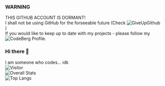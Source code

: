 ### WARNING
THIS GITHUB ACCOUNT IS DORMANT!
<br>
I shall not be using GitHub for the forseeable future (Check ![GiveUpGithub](https://giveupgithub.org/))
<br>
If you would like to keep up to date with my projects - please follow my ![CodeBerg](https://codeberg.org/BritishGeekGuy) Profile.

### Hi there 👋
I am someone who codes... idk
<br>
![Visitor](https://visitor-badge.laobi.icu/badge?page_id=BritishGeekGuy.repoName)
<br>
![Overall Stats](https://github-readme-stats.vercel.app/api?username=BritishGeekGuy&count_private=false&show_icons=true&hide=contribs)
<br>
![Top Langs](https://github-readme-stats.vercel.app/api/top-langs/?username=BritishGeekGuy&layout=compact)
<!--
**BritishGeekGuy/BritishGeekGuy** is a ✨ _special_ ✨ repository because its `README.md` (this file) appears on your GitHub profile.

Here are some ideas to get you started:

- 🔭 I’m currently working on ...
- 🌱 I’m currently learning ...
- 👯 I’m looking to collaborate on ...
- 🤔 I’m looking for help with ...
- 💬 Ask me about ...
- 📫 How to reach me: ...
- 😄 Pronouns: ...
- ⚡ Fun fact: ...
-->
